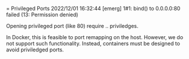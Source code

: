 
= Privileged Ports
2022/12/01 16:32:44 [emerg] 1#1: bind() to 0.0.0.0:80 failed (13: Permission denied)

Opening privileged port (like 80) require .. priviledges.

In Docker, this is feasible to port remapping on the host. However, we do not support such functionality.
Instead, containers must be designed to avoid priviledged ports.


